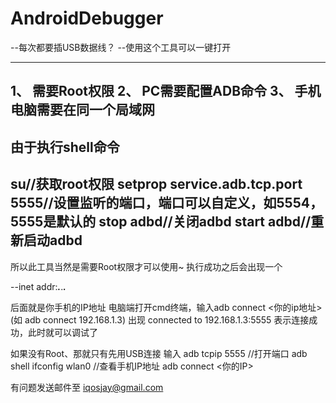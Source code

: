 # AndroidDebugger
--每次都要插USB数据线？
--使用这个工具可以一键打开

---
1、 需要Root权限
2、 PC需要配置ADB命令
3、 手机电脑需要在同一个局域网
---

由于执行shell命令
---
**su//获取root权限
  setprop service.adb.tcp.port 5555//设置监听的端口，端口可以自定义，如5554，5555是默认的
  stop adbd//关闭adbd
  start adbd//重新启动adbd**
---
所以此工具当然是需要Root权限才可以使用~
执行成功之后会出现一个

--inet addr:***.***.***.***

后面就是你手机的IP地址
电脑端打开cmd终端，输入adb connect <你的ip地址>(如 adb connect 192.168.1.3)
出现
connected to 192.168.1.3:5555
表示连接成功，此时就可以调试了

如果没有Root、那就只有先用USB连接
输入
adb tcpip 5555 //打开端口
adb shell ifconfig wlan0 //查看手机IP地址
adb connect <你的IP>

有问题发送邮件至
iqosjay@gmail.com 
